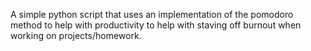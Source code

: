 A simple python script that uses an implementation of the pomodoro method to help with productivity to help with staving off burnout when working on projects/homework. 
